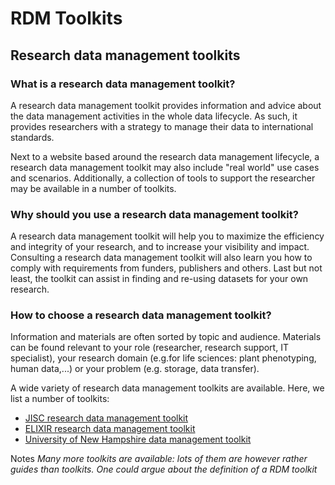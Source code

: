 # RDM Toolkits
## Research data management toolkits

### What is a research data management toolkit?

A research data management toolkit provides information and advice about the data management activities in the whole data lifecycle. As such, it provides researchers with a strategy to manage their data to international standards.

Next to a website based around the research data management lifecycle, a research data management toolkit may also include "real world" use cases and scenarios. Additionally, a collection of tools to support the researcher may be available in a number of toolkits. 


### Why should you use a research data management toolkit?

A research data management toolkit will help you to maximize the efficiency and integrity of your research, and to increase your visibility and impact. Consulting a research data management toolkit will also learn you how to comply with requirements from funders, publishers and others. Last but not least, the toolkit can assist in finding and re-using datasets for your own research.


### How to choose a research data management toolkit?

Information and materials are often sorted by topic and audience. Materials can be found relevant to your role (researcher, research support, IT specialist), your research domain (e.g.for life sciences: plant phenotyping, human data,...) or your problem (e.g. storage, data transfer).  


A wide variety of research data management toolkits are available. Here, we list a number of toolkits:

* [JISC research data management toolkit](https://rdmtoolkit.jisc.ac.uk/rdm-for-researchers/)
* [ELIXIR research data management toolkit](https://rdm.elixir-europe.org/index.html)
* [University of New Hampshire data management toolkit](https://libraryguides.unh.edu/datamanagement)


Notes
*Many more toolkits are available: lots of them are however rather guides than toolkits. One could argue about the definition of a RDM toolkit*
